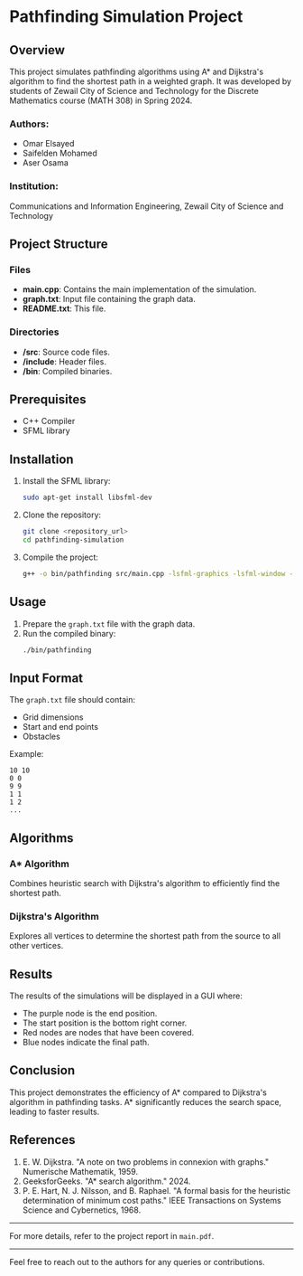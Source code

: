 # Pathfinding Simulation Project

## Overview

This project simulates pathfinding algorithms using A* and Dijkstra's algorithm to find the shortest path in a weighted graph. It was developed by students of Zewail City of Science and Technology for the Discrete Mathematics course (MATH 308) in Spring 2024.

### Authors:
- Omar Elsayed
- Saifelden Mohamed
- Aser Osama

### Institution:
Communications and Information Engineering, Zewail City of Science and Technology

## Project Structure

### Files
- **main.cpp**: Contains the main implementation of the simulation.
- **graph.txt**: Input file containing the graph data.
- **README.txt**: This file.

### Directories
- **/src**: Source code files.
- **/include**: Header files.
- **/bin**: Compiled binaries.

## Prerequisites

- C++ Compiler
- SFML library

## Installation

1. Install the SFML library:
   ```sh
   sudo apt-get install libsfml-dev
   ```

2. Clone the repository:
   ```sh
   git clone <repository_url>
   cd pathfinding-simulation
   ```

3. Compile the project:
   ```sh
   g++ -o bin/pathfinding src/main.cpp -lsfml-graphics -lsfml-window -lsfml-system
   ```

## Usage

1. Prepare the `graph.txt` file with the graph data.
2. Run the compiled binary:
   ```sh
   ./bin/pathfinding
   ```

## Input Format

The `graph.txt` file should contain:
- Grid dimensions
- Start and end points
- Obstacles

Example:
```
10 10
0 0
9 9
1 1
1 2
...
```

## Algorithms

### A* Algorithm
Combines heuristic search with Dijkstra's algorithm to efficiently find the shortest path.

### Dijkstra's Algorithm
Explores all vertices to determine the shortest path from the source to all other vertices.

## Results

The results of the simulations will be displayed in a GUI where:
- The purple node is the end position.
- The start position is the bottom right corner.
- Red nodes are nodes that have been covered.
- Blue nodes indicate the final path.

## Conclusion

This project demonstrates the efficiency of A* compared to Dijkstra's algorithm in pathfinding tasks. A* significantly reduces the search space, leading to faster results.

## References

1. E. W. Dijkstra. "A note on two problems in connexion with graphs." Numerische Mathematik, 1959.
2. GeeksforGeeks. "A* search algorithm." 2024.
3. P. E. Hart, N. J. Nilsson, and B. Raphael. "A formal basis for the heuristic determination of minimum cost paths." IEEE Transactions on Systems Science and Cybernetics, 1968.

---

For more details, refer to the project report in `main.pdf`.

---

Feel free to reach out to the authors for any queries or contributions.
